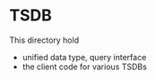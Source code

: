 # TSDB

This directory hold 

- unified data type, query interface
- the client code for various TSDBs
